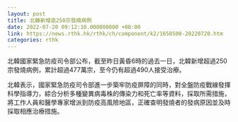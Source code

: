 ```yaml
---
layout: post
title: 北韓新增逾250宗發燒病例
date: 2022-07-20 09:12:10.000000000 +08:00
link: https://news.rthk.hk/rthk/ch/component/k2/1658500-20220720.htm
categories: rthk
---
```


北韓國家緊急防疫司令部公布，截至昨日黃昏6時的過去一日，北韓新增超過250宗發燒病例，累計超過477萬宗，至今仍有超過490人接受治療。

北韓表示，國家緊急防疫司令部進一步築牢防疫屏障的同時，對全盤防疫戰線發揮科學指導力，綜合分析多種變異病毒株的傳染力和死亡率等資料，採取所需措施，將工作人員和醫學專家增派到防疫高風險地區，正確查明發燒者的發病原因並及時採取相應治療措施。
